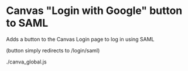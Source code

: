 # Canvas "Login with Google" button to SAML
Adds a button to the Canvas Login page to log in using SAML

(button simply redirects to /login/saml)

./canva_global.js
